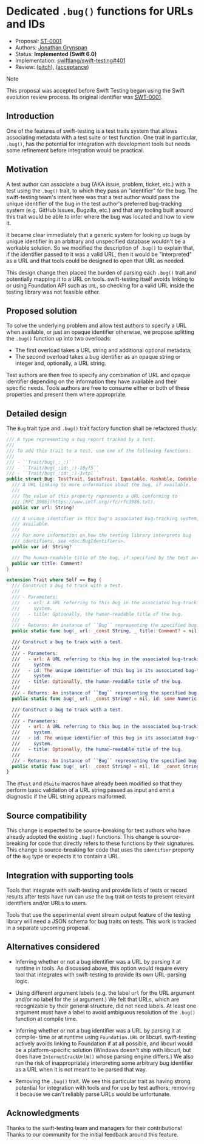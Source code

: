 # Dedicated `.bug()` functions for URLs and IDs

* Proposal: [ST-0001](0001-refactor-bug-inits.md)
* Authors: [Jonathan Grynspan](https://github.com/grynspan)
* Status: **Implemented (Swift 6.0)**
* Implementation: [swiftlang/swift-testing#401](https://github.com/swiftlang/swift-testing/pull/401)
* Review: ([pitch](https://forums.swift.org/t/pitch-dedicated-bug-functions-for-urls-and-ids/71842)), ([acceptance](https://forums.swift.org/t/swt-0001-dedicated-bug-functions-for-urls-and-ids/71842/2))

> [!NOTE]
> This proposal was accepted before Swift Testing began using the Swift
> evolution review process. Its original identifier was
> [SWT-0001](https://github.com/swiftlang/swift-testing/blob/main/Documentation/Proposals/0001-refactor-bug-inits.md).

## Introduction

One of the features of swift-testing is a test traits system that allows
associating metadata with a test suite or test function. One trait in
particular, `.bug()`, has the potential for integration with development tools
but needs some refinement before integration would be practical.

## Motivation

A test author can associate a bug (AKA issue, problem, ticket, etc.) with a test
using the `.bug()` trait, to which they pass an "identifier" for the bug. The
swift-testing team's intent here was that a test author would pass the unique
identifier of the bug in the test author's preferred bug-tracking system (e.g.
GitHub Issues, Bugzilla, etc.) and that any tooling built around this trait
would be able to infer where the bug was located and how to view it.

It became clear immediately that a generic system for looking up bugs by unique
identifier in an arbitrary and unspecified database wouldn't be a workable
solution. So we modified the description of `.bug()` to explain that, if the
identifier passed to it was a valid URL, then it would be "interpreted" as a URL
and that tools could be designed to open that URL as needed.

This design change then placed the burden of parsing each `.bug()` trait and
potentially mapping it to a URL on tools. swift-testing itself avoids linking to
or using Foundation API such as `URL`, so checking for a valid URL inside the
testing library was not feasible either.

## Proposed solution

To solve the underlying problem and allow test authors to specify a URL when
available, or just an opaque identifier otherwise, we propose splitting the
`.bug()` function up into two overloads:

- The first overload takes a URL string and additional optional metadata;
- The second overload takes a bug identifier as an opaque string or integer and,
  optionally, a URL string.
  
Test authors are then free to specify any combination of URL and opaque
identifier depending on the information they have available and their specific
needs. Tools authors are free to consume either or both of these properties and
present them where appropriate.

## Detailed design

The `Bug` trait type and `.bug()` trait factory function shall be refactored
thusly:

```swift
/// A type representing a bug report tracked by a test.
///
/// To add this trait to a test, use one of the following functions:
///
/// - ``Trait/bug(_:_:)``
/// - ``Trait/bug(_:id:_:)-10yf5``
/// - ``Trait/bug(_:id:_:)-3vtpl``
public struct Bug: TestTrait, SuiteTrait, Equatable, Hashable, Codable {
  /// A URL linking to more information about the bug, if available.
  ///
  /// The value of this property represents a URL conforming to
  /// [RFC 3986](https://www.ietf.org/rfc/rfc3986.txt).
  public var url: String?

  /// A unique identifier in this bug's associated bug-tracking system, if
  /// available.
  ///
  /// For more information on how the testing library interprets bug
  /// identifiers, see <doc:BugIdentifiers>.
  public var id: String?

  /// The human-readable title of the bug, if specified by the test author.
  public var title: Comment?
}

extension Trait where Self == Bug {
  /// Construct a bug to track with a test.
  ///
  /// - Parameters:
  ///   - url: A URL referring to this bug in the associated bug-tracking
  ///     system.
  ///   - title: Optionally, the human-readable title of the bug.
  ///
  /// - Returns: An instance of ``Bug`` representing the specified bug.
  public static func bug(_ url: _const String, _ title: Comment? = nil) -> Self

  /// Construct a bug to track with a test.
  ///
  /// - Parameters:
  ///   - url: A URL referring to this bug in the associated bug-tracking
  ///     system.
  ///   - id: The unique identifier of this bug in its associated bug-tracking
  ///     system.
  ///   - title: Optionally, the human-readable title of the bug.
  ///
  /// - Returns: An instance of ``Bug`` representing the specified bug.
  public static func bug(_ url: _const String? = nil, id: some Numeric, _ title: Comment? = nil) -> Self

  /// Construct a bug to track with a test.
  ///
  /// - Parameters:
  ///   - url: A URL referring to this bug in the associated bug-tracking
  ///     system.
  ///   - id: The unique identifier of this bug in its associated bug-tracking
  ///     system.
  ///   - title: Optionally, the human-readable title of the bug.
  ///
  /// - Returns: An instance of ``Bug`` representing the specified bug.
  public static func bug(_ url: _const String? = nil, id: _const String, _ title: Comment? = nil) -> Self
}
```

The `@Test` and `@Suite` macros have already been modified so that they perform
basic validation of a URL string passed as input and emit a diagnostic if the
URL string appears malformed. 

## Source compatibility

This change is expected to be source-breaking for test authors who have already
adopted the existing `.bug()` functions. This change is source-breaking for code
that directly refers to these functions by their signatures. This change is
source-breaking for code that uses the `identifier` property of the `Bug` type
or expects it to contain a URL.

## Integration with supporting tools

Tools that integrate with swift-testing and provide lists of tests or record
results after tests have run can use the `Bug` trait on tests to present
relevant identifiers and/or URLs to users.

Tools that use the experimental event stream output feature of the testing
library will need a JSON schema for bug traits on tests. This work is tracked in
a separate upcoming proposal.

## Alternatives considered

- Inferring whether or not a bug identifier was a URL by parsing it at runtime
  in tools. As discussed above, this option would require every tool that
  integrates with swift-testing to provide its own URL-parsing logic.
  
- Using different argument labels (e.g. the label `url` for the URL argument
  and/or no label for the `id` argument.) We felt that URLs, which are
  recognizable by their general structure, did not need labels. At least one
  argument must have a label to avoid ambiguous resolution of the `.bug()`
  function at compile time.

- Inferring whether or not a bug identifier was a URL by parsing it at compile-
  time or at runtime using `Foundation.URL` or libcurl. swift-testing actively
  avoids linking to Foundation if at all possible, and libcurl would be a
  platform-specific solution (Windows doesn't ship with libcurl, but does have
  `InternetCrackUrlW()` whose parsing engine differs.) We also run the risk of
  inappropriately interpreting some arbitrary bug identifier as a URL when it is
  not meant to be parsed that way.

- Removing the `.bug()` trait. We see this particular trait as having strong
  potential for integration with tools and for use by test authors; removing it
  because we can't reliably parse URLs would be unfortunate.

## Acknowledgments

Thanks to the swift-testing team and managers for their contributions! Thanks to
our community for the initial feedback around this feature.
